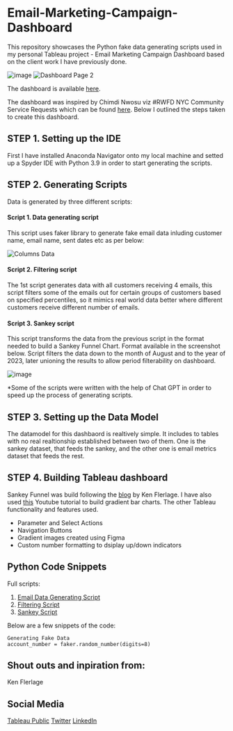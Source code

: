 # Email-Marketing-Campaign-Dashboard
This repository showcases the Python fake data generating scripts used in my personal Tableau project - Email Marketing Campaign Dashboard based on the client work I have previously done.

![image](https://github.com/Marius321/Email-Marketing-Campaign-Dashboard/assets/117634180/aff9e96d-0ce1-4c0e-b5bc-3c8ed79742cb)
![Dashboard Page 2](https://github.com/Marius321/Email-Marketing-Campaign-Dashboard/assets/117634180/9b9e5231-4ad2-4d5d-b853-f8c838bedc15)

The dashboard is available [here]().

The dashboard was inspired by Chimdi Nwosu viz #RWFD NYC Community Service Requests which can be found [here](https://public.tableau.com/app/profile/chimdi.nwosu/viz/RWFD-NYCCommunityServiceRequests/Overview). Below I outlined the steps taken to create this dashboard.

## STEP 1. Setting up the IDE
First I have installed Anaconda Navigator onto my local machine and setted up a Spyder IDE with Python 3.9 in order to start generating the scripts. 

## STEP 2. Generating Scripts
Data is generated by three different scripts:
#### Script 1. Data generating script
This script uses faker library to generate fake email data inluding customer name, email name, sent dates etc as per below:

![Columns Data](https://github.com/Marius321/Email-Marketing-Campaign-Dashboard/assets/117634180/5edfdca5-7d8e-432a-9462-15c73af81257)

#### Script 2. Filtering script
The 1st script generates data with all customers receiving 4 emails, this script filters some of the emails out for certain groups of customers based on specified percentiles, so it mimics real world data better where different customers receive different number of emails.

#### Script 3. Sankey script
This script transforms the data from the previous script in the format needed to build a Sankey Funnel Chart. Format available in the screenshot below. Script filters the data down to the month of August and to the year of 2023, later unioning the results to allow period filterability on dashboard.

![image](https://github.com/Marius321/Email-Marketing-Campaign-Dashboard/assets/117634180/99f49745-76bf-4b4f-bd80-4adea18406fd)

*Some of the scripts were written with the help of Chat GPT in order to speed up the process of generating scripts. 

## STEP 3. Setting up the Data Model
The datamodel for this dashbaord is realtively simple. It includes to tables with no real realtionship established between two of them. One is the sankey dataset, that feeds the sankey, and the other one is email metrics dataset that feeds the rest.

## STEP 4. Building Tableau dashboard
Sankey Funnel was build following the [blog](https://www.flerlagetwins.com/2019/11/sankey-funnel.html) by Ken Flerlage. I have also used [this](https://www.youtube.com/watch?v=NwV6FWAbPAM) Youtube tutorial to build gradient bar charts. The other Tableau functionality and features used.
- Parameter and Select Actions
- Navigation Buttons
- Gradient images created using Figma
- Custom number formatting to dsiplay up/down indicators

## Python Code Snippets
Full scripts: 
1. [Email Data Generating Script](https://github.com/Marius321/Email-Marketing-Campaign-Dashboard/blob/main/generate_emails.py)
2. [Filtering Script](https://github.com/Marius321/Email-Marketing-Campaign-Dashboard/blob/main/filter_emails.py)
3. [Sankey Script](https://github.com/Marius321/Email-Marketing-Campaign-Dashboard/blob/main/sankey.py)

Below are a few snippets of the code:
```
Generating Fake Data
account_number = faker.random_number(digits=8)
```

## Shout outs and inpiration from:
Ken Flerlage

## Social Media
[Tableau Public](https://public.tableau.com/app/profile/marius5597)
[Twitter](https://twitter.com/VizMarius)
[LinkedIn](https://www.linkedin.com/in/mariusnikiforovas/)
